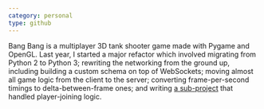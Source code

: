 ```yaml
---
category: personal
type: github
---
```

Bang Bang is a multiplayer 3D tank shooter game made with Pygame and OpenGL.
Last year, I started a major refactor which involved migrating from Python 2 to
Python 3; rewriting the networking from the ground up, including building a
custom schema on top of WebSockets; moving almost all game logic from the
client to the server; converting frame-per-second timings to
delta-between-frame ones; and writing [a
sub-project](https://github.com/byronsharman/playground) that handled
player-joining logic.
